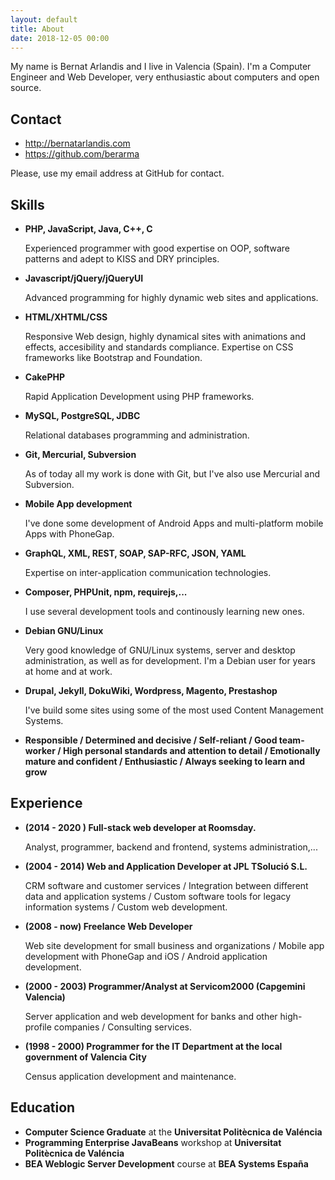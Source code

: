 ```yaml
---
layout: default
title: About
date: 2018-12-05 00:00
---
```


My name is Bernat Arlandis and I live in Valencia (Spain). I'm a Computer
Engineer and Web Developer, very enthusiastic about computers and open source.

Contact
-------

  * <http://bernatarlandis.com>
  * <https://github.com/berarma>

Please, use my email address at GitHub for contact.

Skills
------

  * __PHP, JavaScript, Java, C++, C__

    Experienced programmer with good expertise on OOP, software patterns and
    adept to KISS and DRY principles.

  * __Javascript/jQuery/jQueryUI__

    Advanced programming for highly dynamic web sites and applications.

  * __HTML/XHTML/CSS__

    Responsive Web design, highly dynamical sites with animations and effects,
    accesibility and standards compliance. Expertise on CSS frameworks like
    Bootstrap and Foundation.

  * __CakePHP__

    Rapid Application Development using PHP frameworks.

  * __MySQL, PostgreSQL, JDBC__

    Relational databases programming and administration.

  * __Git, Mercurial, Subversion__

    As of today all my work is done with Git, but I've also use Mercurial and
    Subversion.

  * __Mobile App development__

    I've done some development of Android Apps and multi-platform mobile Apps with PhoneGap.

  * __GraphQL, XML, REST, SOAP, SAP-RFC, JSON, YAML__

    Expertise on inter-application communication technologies.

  * __Composer, PHPUnit, npm, requirejs,...__

    I use several development tools and continously learning new ones.

  * __Debian GNU/Linux__

    Very good knowledge of GNU/Linux systems, server and desktop
    administration, as well as for development. I'm a Debian user for years at
    home and at work.

  * __Drupal, Jekyll, DokuWiki, Wordpress, Magento, Prestashop__

    I've build some sites using some of the most used Content Management Systems.

  * __Responsible / Determined and decisive / Self-reliant / Good team-worker /
  High personal standards and attention to detail / Emotionally mature and
  confident / Enthusiastic / Always seeking to learn and grow__

Experience
----

  * __(2014 - 2020 ) Full-stack web developer at Roomsday.__

    Analyst, programmer, backend and frontend, systems administration,...

  * __(2004 - 2014) Web and Application Developer at JPL TSolució S.L.__

    CRM software and customer services / Integration between different data and
    application systems / Custom software tools for legacy information systems
    / Custom web development.

  * __(2008 - now) Freelance Web Developer__

    Web site development for small business and organizations / Mobile app
    development with PhoneGap and iOS / Android application development.

  * __(2000 - 2003) Programmer/Analyst at Servicom2000 (Capgemini Valencia)__

    Server application and web development for banks and other high-profile
    companies / Consulting services.

  * __(1998 - 2000) Programmer for the IT Department at the local government of
    Valencia City__

    Census application development and maintenance.

Education
---------

  * __Computer Science Graduate__ at the __Universitat Politècnica de Valéncia__
  * __Programming Enterprise JavaBeans__ workshop at __Universitat Politècnica de Valéncia__
  * __BEA Weblogic Server Development__ course at __BEA Systems España__

